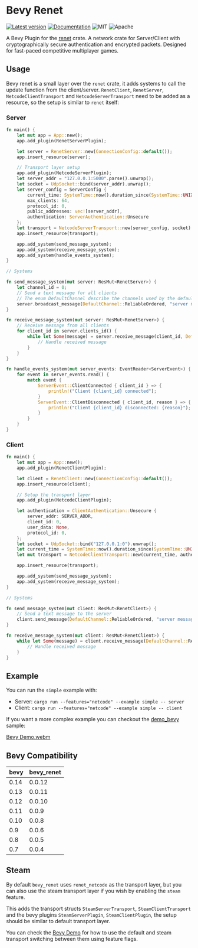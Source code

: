 # Bevy Renet

[![Latest version](https://img.shields.io/crates/v/bevy_renet.svg)](https://crates.io/crates/bevy_renet)
[![Documentation](https://docs.rs/bevy_renet/badge.svg)](https://docs.rs/bevy_renet)
![MIT](https://img.shields.io/badge/license-MIT-blue.svg)
![Apache](https://img.shields.io/badge/license-Apache-blue.svg)

A Bevy Plugin for the [renet](https://github.com/lucaspoffo/renet) crate.
A network crate for Server/Client with cryptographically secure authentication and encrypted packets.
Designed for fast-paced competitive multiplayer games.

## Usage

Bevy renet is a small layer over the `renet` crate, it adds systems to call the update function from the client/server. `RenetClient`, `RenetServer`, `NetcodeClientTransport` and `NetcodeServerTransport` need to be added as a resource, so the setup is similar to `renet` itself:

### Server

```rust
fn main() {
    let mut app = App::new();
    app.add_plugin(RenetServerPlugin);

    let server = RenetServer::new(ConnectionConfig::default());
    app.insert_resource(server);

    // Transport layer setup
    app.add_plugin(NetcodeServerPlugin);
    let server_addr = "127.0.0.1:5000".parse().unwrap();
    let socket = UdpSocket::bind(server_addr).unwrap();
    let server_config = ServerConfig {
        current_time: SystemTime::now().duration_since(SystemTime::UNIX_EPOCH).unwrap(),
        max_clients: 64,
        protocol_id: 0,
        public_addresses: vec![server_addr],
        authentication: ServerAuthentication::Unsecure
    };
    let transport = NetcodeServerTransport::new(server_config, socket).unwrap();
    app.insert_resource(transport);

    app.add_system(send_message_system);
    app.add_system(receive_message_system);
    app.add_system(handle_events_system);
}

// Systems

fn send_message_system(mut server: ResMut<RenetServer>) {
    let channel_id = 0;
    // Send a text message for all clients
    // The enum DefaultChannel describe the channels used by the default configuration
    server.broadcast_message(DefaultChannel::ReliableOrdered, "server message");
}

fn receive_message_system(mut server: ResMut<RenetServer>) {
    // Receive message from all clients
    for client_id in server.clients_id() {
        while let Some(message) = server.receive_message(client_id, DefaultChannel::ReliableOrdered) {
            // Handle received message
        }
    }
}

fn handle_events_system(mut server_events: EventReader<ServerEvent>) {
    for event in server_events.read() {
        match event {
            ServerEvent::ClientConnected { client_id } => {
                println!("Client {client_id} connected");
            }
            ServerEvent::ClientDisconnected { client_id, reason } => {
                println!("Client {client_id} disconnected: {reason}");
            }
        }
    }
}
```

### Client

```rust
fn main() {
    let mut app = App::new();
    app.add_plugin(RenetClientPlugin);

    let client = RenetClient::new(ConnectionConfig::default());
    app.insert_resource(client);

    // Setup the transport layer
    app.add_plugin(NetcodeClientPlugin);

    let authentication = ClientAuthentication::Unsecure {
        server_addr: SERVER_ADDR,
        client_id: 0,
        user_data: None,
        protocol_id: 0,
    };
    let socket = UdpSocket::bind("127.0.0.1:0").unwrap();
    let current_time = SystemTime::now().duration_since(SystemTime::UNIX_EPOCH).unwrap();
    let mut transport = NetcodeClientTransport::new(current_time, authentication, socket).unwrap();

    app.insert_resource(transport);

    app.add_system(send_message_system);
    app.add_system(receive_message_system);
}

// Systems

fn send_message_system(mut client: ResMut<RenetClient>) {
    // Send a text message to the server
    client.send_message(DefaultChannel::ReliableOrdered, "server message");
}

fn receive_message_system(mut client: ResMut<RenetClient>) {
    while let Some(message) = client.receive_message(DefaultChannel::ReliableOrdered) {
        // Handle received message
    }
}
```

## Example

You can run the `simple` example with:

* Server: `cargo run --features="netcode" --example simple -- server`
* Client: `cargo run --features="netcode" --example simple -- client`

If you want a more complex example you can checkout the [demo_bevy](https://github.com/lucaspoffo/renet/tree/master/demo_bevy) sample:

[Bevy Demo.webm](https://user-images.githubusercontent.com/35241085/180664609-f8c969e0-d313-45c0-9c04-8a116896d0bd.webm)

## Bevy Compatibility

|bevy|bevy_renet|
|---|---|
|0.14|0.0.12|
|0.13|0.0.11|
|0.12|0.0.10|
|0.11|0.0.9|
|0.10|0.0.8|
|0.9|0.0.6|
|0.8|0.0.5|
|0.7|0.0.4|

## Steam

By default `bevy_renet` uses `renet_netcode` as the transport layer, but you can also use the steam transport layer if you wish by enabling the `steam` feature.

This adds the transport structs `SteamServerTransport`, `SteamClientTransport` and the bevy plugins `SteamServerPlugin`, `SteamClientPlugin`, the setup should be similar to default transport layer.

You can check the [Bevy Demo](https://github.com/lucaspoffo/renet/tree/master/demo_bevy) for how to use the default and steam transport switching between them using feature flags.
